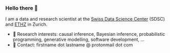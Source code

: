 ### Hello there 👋

I am a data and research scientist at the [Swiss Data Science Center](https://datascience.ch/) (SDSC) and [ETHZ](https://ethz.ch/en.html) in Zurich. 

- 🔭 Research interests: causal inference, Bayesian inference, probabilistic programming, generative modelling, software development, ...
- 👋 Contact: firstname dot lastname @ protonmail dot com
